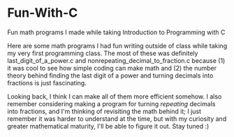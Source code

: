 # Fun-With-C
Fun math programs I made while taking Introduction to Programming with C

Here are some math programs I had fun writing outside of class while taking my very first programming class. The most of these was definitely last_digit_of_a_power.c and nonrepeating_decimal_to_fraction.c because (1) it was cool to see how simple coding can make math and (2) the number theory behind finding the last digit of a power and turning decimals into fractions is just fascinating.

Looking back, I think I can make all of them more efficient somehow. I also remember considering making a program for turning *repeating* decimals into fractions, and I'm thinking of revisiting the math behind it; I just remember it was harder to understand at the time, but with my curiosity and greater mathematical maturity, I'll be able to figure it out. Stay tuned :)
